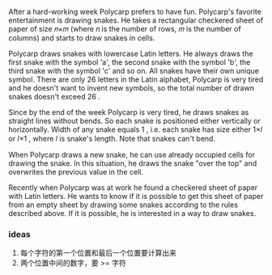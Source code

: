 After a hard-working week Polycarp prefers to have fun. Polycarp's favorite entertainment is drawing snakes. He takes a rectangular checkered sheet of paper of size 𝑛×𝑚
 (where 𝑛
 is the number of rows, 𝑚
 is the number of columns) and starts to draw snakes in cells.

Polycarp draws snakes with lowercase Latin letters. He always draws the first snake with the symbol 'a', the second snake with the symbol 'b', the third snake with the symbol 'c' and so on. All snakes have their own unique symbol. There are only 26
 letters in the Latin alphabet, Polycarp is very tired and he doesn't want to invent new symbols, so the total number of drawn snakes doesn't exceed 26
.

Since by the end of the week Polycarp is very tired, he draws snakes as straight lines without bends. So each snake is positioned either vertically or horizontally. Width of any snake equals 1
, i.e. each snake has size either 1×𝑙
 or 𝑙×1
, where 𝑙
 is snake's length. Note that snakes can't bend.

When Polycarp draws a new snake, he can use already occupied cells for drawing the snake. In this situation, he draws the snake "over the top" and overwrites the previous value in the cell.

Recently when Polycarp was at work he found a checkered sheet of paper with Latin letters. He wants to know if it is possible to get this sheet of paper from an empty sheet by drawing some snakes according to the rules described above. If it is possible, he is interested in a way to draw snakes.

### ideas
1. 每个字符的第一个位置和最后一个位置要计算出来
2. 两个位置中间的数字，要 >= 字符